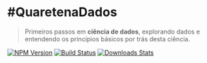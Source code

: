 # #QuaretenaDados
> Primeiros passos em **ciência de dados**, explorando dados e entendendo os princípios básicos por trás desta ciência. 

[![NPM Version][npm-image]][npm-url]
[![Build Status][travis-image]][travis-url]
[![Downloads Stats][npm-downloads]][npm-url]


[npm-image]: https://img.shields.io/npm/v/datadog-metrics.svg?style=flat-square
[npm-url]: https://npmjs.org/package/datadog-metrics
[npm-downloads]: https://img.shields.io/npm/dm/datadog-metrics.svg?style=flat-square
[travis-image]: https://img.shields.io/travis/dbader/node-datadog-metrics/master.svg?style=flat-square
[travis-url]: https://travis-ci.org/dbader/node-datadog-metrics
